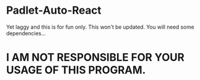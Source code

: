 # Padlet-Auto-React
Yet laggy and this is for fun only. This won't be updated. You will need some dependencies...
# I AM NOT RESPONSIBLE FOR YOUR USAGE OF THIS PROGRAM.

